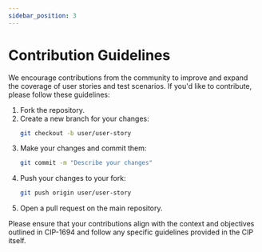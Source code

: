 ```yaml
---
sidebar_position: 3
---
```


# Contribution Guidelines

We encourage contributions from the community to improve and expand the coverage of user stories and test scenarios. If you'd like to contribute, please follow these guidelines:

1. Fork the repository.
2. Create a new branch for your changes:
   ```bash
   git checkout -b user/user-story
   ```
4. Make your changes and commit them:
   ```bash
   git commit -m "Describe your changes"
   ```
5. Push your changes to your fork:
   ```bash
   git push origin user/user-story
   ```
6. Open a pull request on the main repository.

Please ensure that your contributions align with the context and objectives outlined in CIP-1694 and follow any specific guidelines provided in the CIP itself.
